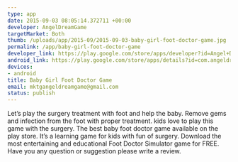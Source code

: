 ```yaml
--- 
type: app
date: 2015-09-03 08:05:14.372711 +00:00
developer: AngelDreamGame
targetMarket: Both
thumb: /uploads/app/2015-09/2015-09-03-baby-girl-foot-doctor-game.jpg
permalink: /app/baby-girl-foot-doctor-game
developer_link: https://play.google.com/store/apps/developer?id=Angel+Dream+Game
android_link: https://play.google.com/store/apps/details?id=com.angeldreamgame.doctor.kids.footdoctor.babygirls
devices: 
- android
title: Baby Girl Foot Doctor Game
email: mktgangeldreamgame@gmail.com
status: publish
---
```


Let’s play the surgery treatment with foot and help the baby.
Remove gems and infection from the foot with proper treatment.
kids love to play this game with the surgery.
The best baby foot doctor game available on the play store.
It’s a learning game for kids with fun of surgery.
Download the most entertaining and educational Foot Doctor Simulator game for FREE.
Have you any question or suggestion please write a review.
